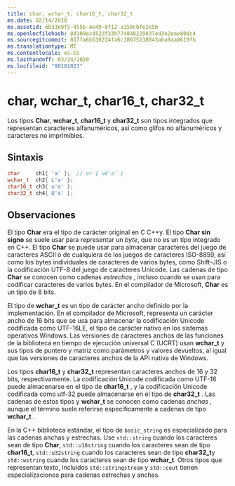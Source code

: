 ```yaml
---
title: char, wchar_t, char16_t, char32_t
ms.date: 02/14/2018
ms.assetid: 6b33e9f5-455b-4e49-8f12-a150cbfe2e5b
ms.openlocfilehash: 8d109ec452df33b774848229837ed3e2eae80dc4
ms.sourcegitcommit: 857fa6b530224fa6c18675138043aba9aa0619fb
ms.translationtype: MT
ms.contentlocale: es-ES
ms.lasthandoff: 03/24/2020
ms.locfileid: "80181023"
---
```

# <a name="char-wchar_t-char16_t-char32_t"></a>char, wchar_t, char16_t, char32_t

Los tipos **Char**, **wchar_t**, **char16_t** y **char32_t** son tipos integrados que representan caracteres alfanuméricos, así como glifos no alfanuméricos y caracteres no imprimibles.

## <a name="syntax"></a>Sintaxis

```cpp
char     ch1{ 'a' };  // or { u8'a' }
wchar_t  ch2{ L'a' };
char16_t ch3{ u'a' };
char32_t ch4{ U'a' };
```

## <a name="remarks"></a>Observaciones

El tipo **Char** era el tipo de carácter original en C C++y. El tipo **Char sin signo** se suele usar para representar un *byte*, que no es un tipo integrado en C++. El tipo **Char** se puede usar para almacenar caracteres del juego de caracteres ASCII o de cualquiera de los juegos de caracteres ISO-8859, así como los bytes individuales de caracteres de varios bytes, como Shift-JIS o la codificación UTF-8 del juego de caracteres Unicode. Las cadenas de tipo **Char** se conocen como cadenas *estrechas* , incluso cuando se usan para codificar caracteres de varios bytes. En el compilador de Microsoft, **Char** es un tipo de 8 bits.

El tipo de **wchar_t** es un tipo de carácter ancho definido por la implementación. En el compilador de Microsoft, representa un carácter ancho de 16 bits que se usa para almacenar la codificación Unicode codificada como UTF-16LE, el tipo de carácter nativo en los sistemas operativos Windows. Las versiones de caracteres anchos de las funciones de la biblioteca en tiempo de ejecución universal C (UCRT) usan **wchar_t** y sus tipos de puntero y matriz como parámetros y valores devueltos, al igual que las versiones de caracteres anchos de la API nativa de Windows.

Los tipos **char16_t** y **char32_t** representan caracteres anchos de 16 y 32 bits, respectivamente. La codificación Unicode codificada como UTF-16 puede almacenarse en el tipo de **char16_t** , y la codificación Unicode codificada como utf-32 puede almacenarse en el tipo de **char32_t** . Las cadenas de estos tipos y **wchar_t** se conocen como cadenas *anchas* , aunque el término suele referirse específicamente a cadenas de tipo **wchar_t** .

En la C++ biblioteca estándar, el tipo de `basic_string` es especializado para las cadenas anchas y estrechas. Use `std::string` cuando los caracteres sean de tipo **Char**, `std::u16string` cuando los caracteres sean de tipo **char16_t**, `std::u32string` cuando los caracteres sean de tipo **char32_t**y `std::wstring` cuando los caracteres sean de tipo **wchar_t**. Otros tipos que representan texto, incluidos `std::stringstream` y `std::cout` tienen especializaciones para cadenas estrechas y anchas.
